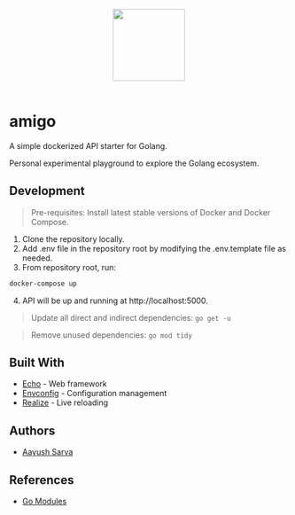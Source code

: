 <p align="center">
  <img src="https://golangtraining-in-web.appspot.com/img/cowboy-color.png" height="130px"/>
  <br><br>
</p>

# amigo

A simple dockerized API starter for Golang.

Personal experimental playground to explore the Golang ecosystem.

## Development

> Pre-requisites: Install latest stable versions of Docker and Docker Compose.

1. Clone the repository locally.
2. Add .env file in the repository root by modifying the .env.template file as needed.
3. From repository root, run:
```bash
docker-compose up
```
4. API will be up and running at http://localhost:5000.

> Update all direct and indirect dependencies: `go get -u`

> Remove unused dependencies: `go mod tidy`

## Built With

* [Echo](https://echo.labstack.com/) - Web framework
* [Envconfig](https://github.com/kelseyhightower/envconfig) - Configuration management
* [Realize](https://github.com/oxequa/realize) - Live reloading

## Authors

* [Aayush Sarva](https://github.com/checkaayush)

## References

* [Go Modules](https://github.com/golang/go/wiki/Modules)

